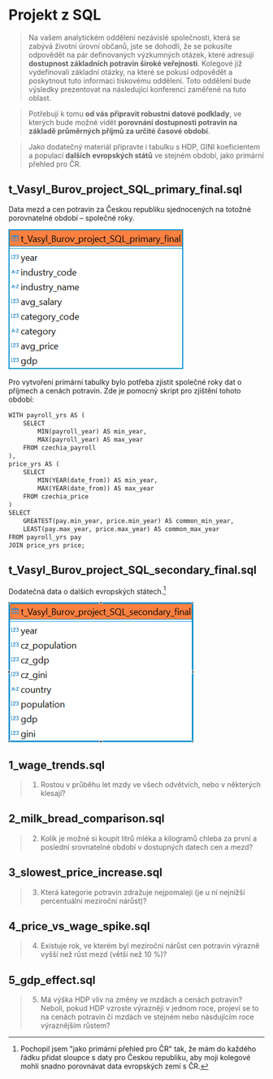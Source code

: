 # Projekt z SQL

> Na vašem analytickém oddělení nezávislé společnosti, která se zabývá životní úrovní občanů, jste se dohodli, že se pokusíte odpovědět na pár definovaných výzkumných otázek, které adresují **dostupnost základních potravin široké veřejnosti**. Kolegové již vydefinovali základní otázky, na které se pokusí odpovědět a poskytnout tuto informaci tiskovému oddělení. Toto oddělení bude výsledky prezentovat na následující konferenci zaměřené na tuto oblast.

> Potřebují k tomu **od vás připravit robustní datové podklady**, ve kterých bude možné vidět **porovnání dostupnosti potravin na základě průměrných příjmů za určité časové období**.

> Jako dodatečný materiál připravte i tabulku s HDP, GINI koeficientem a populací **dalších evropských států** ve stejném období, jako primární přehled pro ČR.

## t_Vasyl_Burov_project_SQL_primary_final.sql
Data mezd a cen potravin za Českou republiku sjednocených na totožné porovnatelné období – společné roky.

![Alt text](t_primary.png)

Pro vytvoření primární tabulky bylo potřeba zjistit společné roky dat o příjmech a cenách potravin. Zde je pomocný skript pro zjištění tohoto období:

```
WITH payroll_yrs AS (
    SELECT 
        MIN(payroll_year) AS min_year, 
        MAX(payroll_year) AS max_year
    FROM czechia_payroll
),
price_yrs AS (
    SELECT 
        MIN(YEAR(date_from)) AS min_year, 
        MAX(YEAR(date_from)) AS max_year
    FROM czechia_price
)
SELECT 
    GREATEST(pay.min_year, price.min_year) AS common_min_year,
    LEAST(pay.max_year, price.max_year) AS common_max_year
FROM payroll_yrs pay
JOIN price_yrs price;
```

## t_Vasyl_Burov_project_SQL_secondary_final.sql
Dodatečná data o dalších evropských státech.[^1]

![Alt text](t_secondary.png)

## 1_wage_trends.sql
> 1. Rostou v průběhu let mzdy ve všech odvětvích, nebo v některých klesají?

## 2_milk_bread_comparison.sql
> 2. Kolik je možné si koupit litrů mléka a kilogramů chleba za první a poslední srovnatelné období v dostupných datech cen a mezd?

## 3_slowest_price_increase.sql
> 3. Která kategorie potravin zdražuje nejpomaleji (je u ní nejnižší percentuální meziroční nárůst)?

## 4_price_vs_wage_spike.sql
> 4. Existuje rok, ve kterém byl meziroční nárůst cen potravin výrazně vyšší než růst mezd (větší než 10 %)?

## 5_gdp_effect.sql
> 5. Má výška HDP vliv na změny ve mzdách a cenách potravin? Neboli, pokud HDP vzroste výrazněji v jednom roce, projeví se to na cenách potravin či mzdách ve stejném nebo násdujícím roce výraznějším růstem?

[^1]: Pochopil jsem "jako primární přehled pro ČR" tak, že mám do každého řádku přidat sloupce s daty pro Českou republiku, aby moji kolegové mohli snadno porovnávat data evropských zemí s ČR.
